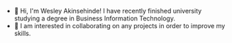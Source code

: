  - 👋 Hi, I'm Wesley Akinsehinde! I have recently finished university studying a degree in Business Information Technology.
 - 🌱 I am interested in collaborating on any projects in order to improve my skills.
<!--
**wesleyakins/wesleyakins** is a ✨ _special_ ✨ repository because its `README.md` (this file) appears on your GitHub profile.

Here are some ideas to get you started:

- 🔭 I’m currently working on ...
- 🌱 I’m currently learning ...
- 👯 I’m looking to collaborate on ...
- 🤔 I’m looking for help with ...
- 💬 Ask me about ...
- 📫 How to reach me: ...
- 😄 Pronouns: ...
- ⚡ Fun fact: ...
-->
